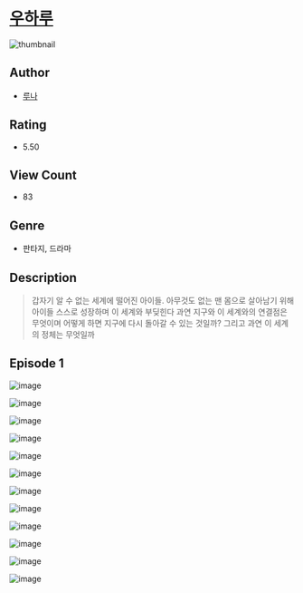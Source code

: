 # [우하루](https://comic.naver.com/challenge/list?titleId=811220)
![thumbnail](https://image-comic.pstatic.net/user_contents_data/challenge_comic/2023/05/25/123641/upload_3618985765643759970_480x623.jpeg)

## Author
- [루나](https://comic.naver.com/artistTitle?id=123641)

## Rating
- 5.50

## View Count
- 83

## Genre
- 판타지, 드라마

## Description
> 갑자기 알 수 없는 세계에 떨어진 아이들. 아무것도 없는 맨 몸으로 살아남기 위해 아이들 스스로 성장하며 이 세계와 부딪힌다 과연 지구와 이 세계와의 연결점은 무엇이며 어떻게 하면 지구에 다시 돌아갈 수 있는 것일까? 그리고 과연 이 세계의 정체는 무엇일까


## Episode 1
![image](https://image-comic.pstatic.net/user_contents_data/challenge_comic/2023/05/25/123641/upload_7221295736739278947.jpeg)

![image](https://image-comic.pstatic.net/user_contents_data/challenge_comic/2023/05/25/123641/upload_3907263443109032246.jpeg)

![image](https://image-comic.pstatic.net/user_contents_data/challenge_comic/2023/05/25/123641/upload_4135491269934724708.jpeg)

![image](https://image-comic.pstatic.net/user_contents_data/challenge_comic/2023/05/25/123641/upload_3617860974657351728.jpeg)

![image](https://image-comic.pstatic.net/user_contents_data/challenge_comic/2023/05/25/123641/upload_7365697883659646822.jpeg)

![image](https://image-comic.pstatic.net/user_contents_data/challenge_comic/2023/05/25/123641/upload_3545286394651293497.jpeg)

![image](https://image-comic.pstatic.net/user_contents_data/challenge_comic/2023/05/25/123641/upload_3689632707838816612.jpeg)

![image](https://image-comic.pstatic.net/user_contents_data/challenge_comic/2023/05/25/123641/upload_7004846083783801140.jpeg)

![image](https://image-comic.pstatic.net/user_contents_data/challenge_comic/2023/05/25/123641/upload_7077178550698403383.jpeg)

![image](https://image-comic.pstatic.net/user_contents_data/challenge_comic/2023/05/25/123641/upload_3546974360522928185.jpeg)

![image](https://image-comic.pstatic.net/user_contents_data/challenge_comic/2023/05/25/123641/upload_7017281349085585712.jpeg)

![image](https://image-comic.pstatic.net/user_contents_data/challenge_comic/2023/05/25/123641/upload_3904683984548815203.jpeg)
